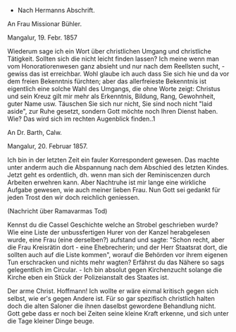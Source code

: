 + Nach Hermanns Abschrift.

An Frau Missionar Bühler.

 Mangalur, 19. Febr. 1857

Wiederum sage ich ein Wort über christlichen Umgang und christliche Tätigkeit. Sollten sich die nicht leicht finden lassen? Ich meine wenn man vom Honoratiorenwesen ganz absieht und nur nach dem Reellsten sucht, - gewiss das ist erreichbar. Wohl glaube ich auch dass Sie sich hie und da vor dem freien Bekenntnis fürchten; aber das allerfreieste Bekenntnis ist eigentlich eine solche Wahl des Umgangs, die ohne Worte zeigt: Christus und sein Kreuz gilt mir mehr als Erkenntnis, Bildung, Rang, Gewohnheit, guter Name usw. Täuschen Sie sich nur nicht, Sie sind noch nicht "laid aside", zur Ruhe gesetzt, sondern Gott möchte noch Ihren Dienst haben. Wie? Das wird sich im rechten Augenblick finden..1




An Dr. Barth, Calw.

 Mangalur, 20. Februar 1857.

Ich bin in der letzten Zeit ein fauler Korrespondent gewesen. Das machte unter anderm auch die Abspannung nach dem Abschied des letzten Kindes. Jetzt geht es ordentlich, dh. wenn man sich der Reminiscenzen durch Arbeiten erwehren kann. Aber Nachtruhe ist mir lange eine wirkliche Aufgabe gewesen, wie auch meiner lieben Frau. Nun Gott sei gedankt für jeden Trost den wir doch reichlich geniessen.

(Nachricht über Ramavarmas Tod)

Kennst du die Cassel Geschichte welche an Strobel geschrieben wurde? Wie eine Liste der unbussfertigen Hurer von der Kanzel herabgelesen wurde, eine Frau (eine derselben?) aufstand und sagte: "Schon recht, aber die Frau Kreisrätin dort - eine Ehebrecherin; und der Herr Staatsrat dort, die sollten auch auf die Liste kommen", worauf die Behörden vor ihrem eigenen Tun erschracken und nichts mehr wagten? Erfährst du das Nähere so sags gelegentlich im Circular. - Ich bin absolut gegen Kirchenzucht solange die Kirche eben ein Stück der Polizeianstalt des Staates ist.

Der arme Christ. Hoffmann! Ich wollte er wäre einmal kritisch gegen sich selbst, wie er's gegen Andere ist. Für so gar spezifisch christlich halten doch die alten Saloner die ihnen daselbst gewordene Behandlung nicht. Gott gebe dass er noch bei Zeiten seine kleine Kraft erkenne, und sich unter die Tage kleiner Dinge beuge.

